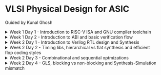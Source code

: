 # VLSI Physical Design for ASIC
Guided by Kunal Ghosh
<details>
<summary>Week 1 Day 1 - Introduction to RISC-V ISA and GNU compiler toolchain</summary>
  
## Introduction to RISC-V basic keywords

+ Instruction Set Architecture (ISA)
+ Reduced Instruction Set Computing (RISC V)
+ RTL Implementation

## From Apps to Hardware

+ Application Software
+ System Software
  - Operating system
  - Compiler
  - Assembler
+ Hardware
+ Hardware Description Language
  - synthesis of RTL
 
## Detailed Description Of Course Content

+ Pseudo Instructions
+ Base Integer Instructions (representation RV64I)
+ Multiply extension (RV64M)
+ Single and Double precision floating point extension (RV64F and RV64D)
+ Application Binary Interface (ABI)
+ Memory allocation and Stack pointer

## Labwork
  
### Task 1: C program using GCC and Spike simulation

![Image](https://github.com/mauriya0202/pes_asic_class/assets/112739882/895b2af0-944c-43c9-a9b9-b110223f246d)

![W](https://github.com/mauriya0202/pes_asic_class/assets/112739882/b2a7294a-ee58-4871-8890-1a94d676de48)

``` c
#include <stdio.h>
int main(){
 int i;
 int sum=0;
 int n=5;
 for(i=0;i<=n;i++){
 sum+=i;
 }
 printf("sum to %d:%d \n",n,sum);
 return 0;
}
```



### Task 2: Debugging ALP

+ O1

![W](https://github.com/mauriya0202/pes_asic_class/assets/112739882/4bde14fc-eea8-408d-835f-b212ce06a037)


+ Ofast

![W](https://github.com/mauriya0202/pes_asic_class/assets/112739882/c23e717c-707f-4b72-a20f-fff7bfbfc44c)


Debugging for Ofast

![W](https://github.com/mauriya0202/pes_asic_class/assets/112739882/6ae1e6f1-b476-4233-855d-f06b1de6c77e)


![W](https://github.com/mauriya0202/pes_asic_class/assets/112739882/f6f0fc39-6a8d-40eb-89a6-dd702435a96e)

## Integer Number representation

### Number system for unsigned numbers

+ 64 bit double word
  - LSB
  - MSB
+ word (32 bit)
+ Range of Unsigned numbers : [0, (2^n)-1 ]

### Number system for signed numbers
+  Two's complement representation
+  MSB as Sign bit
   - [-2^(n-1), 2^(n-1)-1] 

### Task 3: Signed and Unsigned numbers

![W](https://github.com/mauriya0202/pes_asic_class/assets/112739882/64fbde5d-ad02-4ca9-8516-3fa2d9cde02f)


![W](https://github.com/mauriya0202/pes_asic_class/assets/112739882/f8b491af-3adb-4507-a910-ed7ac02c3830)

</details>
<details>
<summary>Week 1 Day 2 - Introduction to ABI and basic verification flow</summary>

## Aplication Binary Interface 

### Task 1: Sum 1 to n using ASM

![image](https://github.com/mauriya0202/pes_asic_class/assets/112739882/89d6a292-d6ff-4099-847d-906f05273053)


### Task 2:  To Run C-Program On RISC-V CPU

![image](https://github.com/mauriya0202/pes_asic_class/assets/112739882/a58aa33a-ecaf-4991-9d21-30d03b4929ac)

</details>

<details>
  <summary>Week 2 Day 1 - Introduction to Verilog RTL design and Synthesis</summary>

  ## Simulator

  + iverilog
  + TestBench : for application of stimulus and observe the output.
  + Test Vectors
  + Simulator checks for changes in the input signals, for every change output will be evaluated.
  + If no change at the input no output evaluation.
  + Output is a VCD file (Value Change Dump).
  + GTK Wave to view the waveform.

## Labwork

### Task 1: GTKWAVE
![image](https://github.com/mauriya0202/pes_asic_class/assets/112739882/43dbc1a4-b891-45e7-bc0e-59a5f26c8d27)
![image](https://github.com/mauriya0202/pes_asic_class/assets/112739882/55091f95-9276-454f-af83-e2912946d772)

## Synthesizer

+ Converting RTL to Netlist
+ Yosys takes design and .lib file to give out the netlist
+ Verification of Synthesis: Netlist, testbench, iverilog


## Labwork

![image](https://github.com/mauriya0202/pes_asic_class/assets/112739882/8fd21ae2-bd84-4dae-bba6-bcb90e86d503)
![image](https://github.com/mauriya0202/pes_asic_class/assets/112739882/6dffaf48-2507-4953-a8ed-636c039f234e)
![image](https://github.com/mauriya0202/pes_asic_class/assets/112739882/4c4319b2-a494-49a4-8ed4-af3837873503)
![image](https://github.com/mauriya0202/pes_asic_class/assets/112739882/d3720856-183c-480e-bc1a-2f4115c409de)
![image](https://github.com/mauriya0202/pes_asic_class/assets/112739882/c261fc88-e399-483f-ba67-911aaf0b2448)
![image](https://github.com/mauriya0202/pes_asic_class/assets/112739882/075bf5c9-265b-42c4-830b-a5e899d44f21)

```
read_liberty -lib ../my_lib/lib/sky130_fd_sc_hd__tt_025C_1v80.lib
read_verilog ..//verilog_files/good_mux.v
synth -top good_mux
abc -liberty ../my_lib/lib/sky130_fd_sc_hd__tt_025C_1v80.lib
show
write_verilog ../verilog_files/good_mux_netlis.v
write_verilog -noattr ../verilog_files/good_mux_netlis.v
```
  
</details>

<details>
  <summary>Week 2 Day 2 - Timing libs, hierarchical vs flat synthesis and efficient flop coding styles </summary>

  + tt-typical
  + 025C-temperature
  + Process, Voltage, Temperature
  + CMOS technology
  + Delay model: LUT
  + Wider cells are faster but consume more power

## Labwork

+ Hierarchichal Design
![image](https://github.com/mauriya0202/pes_asic_class/assets/112739882/327ac290-835d-434f-8300-6ddb11dbf5a0)

![image](https://github.com/mauriya0202/pes_asic_class/assets/112739882/41aad81a-2201-4c88-8303-6cbf2ab43ae7)

![image](https://github.com/mauriya0202/pes_asic_class/assets/112739882/282d662b-4f93-4fbd-890e-de5ac6391cca)

+ Flatten Design
  ![image](https://github.com/mauriya0202/pes_asic_class/assets/112739882/adadd34a-fe13-42f7-8747-be57be24ab29)
  
  ![image](https://github.com/mauriya0202/pes_asic_class/assets/112739882/84eaf200-4c3c-4e08-b4db-15be4ee5b3a8)

+ Module level Synthesis is preffered when we have multiple instances of the same module or divide and conquer approach.
+ Flop coding styles
  - dff_async_set

    ![image](https://github.com/mauriya0202/pes_asic_class/assets/112739882/82e257a1-baea-4cd7-a17d-82d09ae6a14a)
    ![image](https://github.com/mauriya0202/pes_asic_class/assets/112739882/ece4fff6-01ed-43e8-bb79-1fa16ed53c55)
    ![image](https://github.com/mauriya0202/pes_asic_class/assets/112739882/d493b54f-a084-4268-a17a-ea58aac5c693)
    ![image](https://github.com/mauriya0202/pes_asic_class/assets/112739882/023a9165-0f24-415e-a004-95300fa610c5)



  - dff_asyncres
    
    ![image](https://github.com/mauriya0202/pes_asic_class/assets/112739882/83c3673e-fd04-491b-bbab-9bdca151a10f)
    ![image](https://github.com/mauriya0202/pes_asic_class/assets/112739882/df4ba522-d0f9-4ce6-934d-ddde71756fdb)
    ![image](https://github.com/mauriya0202/pes_asic_class/assets/112739882/f0ed9455-a7e5-466a-8d09-d2a9474745ed)
    ![image](https://github.com/mauriya0202/pes_asic_class/assets/112739882/c6e7233b-098a-41b0-844a-a63b5124b058)



  - dff_syncres
    
    ![image](https://github.com/mauriya0202/pes_asic_class/assets/112739882/e227d89c-b645-4713-ad00-88cee8e1bcc1)
    ![image](https://github.com/mauriya0202/pes_asic_class/assets/112739882/57286430-f8c6-4907-aa21-3c164292fd82)
    ![image](https://github.com/mauriya0202/pes_asic_class/assets/112739882/8c6da490-ab7f-4357-94d4-048d79ca3972)
    ![image](https://github.com/mauriya0202/pes_asic_class/assets/112739882/c15d02be-b313-474c-96ab-dc8db5cf2b98)



</details>

<details>
  <summary>Week 2 Day 3 -  Combinational and sequential optmizations </summary>

- Combinational Logic Optimization
  + Constant Propogation
  + Boolean Logic Optimization

- Sequential Logic Optimization
  + Basic: Sequential Constant propogation
  + Advanced: Retiming, State Optimization, Sequential logic cloning

## Labwork

### Task 1: Combinational

+ opt_check
![image](https://github.com/mauriya0202/pes_asic_class/assets/112739882/246d9882-4d84-46fa-939f-fcd18853906c)
![image](https://github.com/mauriya0202/pes_asic_class/assets/112739882/04edbf92-d002-4903-adee-938ef8a8604c)
![image](https://github.com/mauriya0202/pes_asic_class/assets/112739882/e5e8f2f0-cc16-4172-bf37-7dc80adea678)

+ opt_check2
![image](https://github.com/mauriya0202/pes_asic_class/assets/112739882/571fc464-a3dd-4c53-8f77-54abeed82fda)
![image](https://github.com/mauriya0202/pes_asic_class/assets/112739882/2ee2d5a1-4e82-4254-8856-6ba0348b2965)

+ opt_check3
![image](https://github.com/mauriya0202/pes_asic_class/assets/112739882/534d035d-f618-4478-b952-48484b51463b)


+ opt_check4
![image](https://github.com/mauriya0202/pes_asic_class/assets/112739882/3447a165-69cf-4c7d-9466-37a8b692a8d7)

+ multiple_module_opt
  ![image](https://github.com/mauriya0202/pes_asic_class/assets/112739882/75f451ae-cf56-4592-afaf-331ee28584e0)

### Task 2: Sequential

+ dff_const1
  
![image](https://github.com/mauriya0202/pes_asic_class/assets/112739882/271c4089-1f9e-46e3-9a58-f0e808be931f)

![image](https://github.com/mauriya0202/pes_asic_class/assets/112739882/7d73573a-4913-49bb-87a2-6d6df08ecb4e)

![image](https://github.com/mauriya0202/pes_asic_class/assets/112739882/b5ad63a5-eef6-4203-9c97-c6a4f4d4b540)



+ dff_const2
  
  ![image](https://github.com/mauriya0202/pes_asic_class/assets/112739882/f5c5bac7-8e03-4752-a42b-bbb8584c97cb)
  
  ![image](https://github.com/mauriya0202/pes_asic_class/assets/112739882/5a27d1d9-1112-4acc-a615-09f018cc1554)
  
  ![image](https://github.com/mauriya0202/pes_asic_class/assets/112739882/60d3ab1e-8c79-4846-86a5-2c8b87f69b5c)

+ dff_const3
  
  ![image](https://github.com/mauriya0202/pes_asic_class/assets/112739882/ee33378d-ec18-4b0d-97f7-73a490098413)
  
  ![image](https://github.com/mauriya0202/pes_asic_class/assets/112739882/4c16c52e-b2d1-4dd3-bac0-5e62df4edfcc)

+ dff_const4
  
  ![image](https://github.com/mauriya0202/pes_asic_class/assets/112739882/505a0ed7-b2de-475e-922e-d7cb6cc987d3)
  
  ![image](https://github.com/mauriya0202/pes_asic_class/assets/112739882/d8fa6feb-6062-4aa3-9843-fb4e981b6d67)

+ dff_const5
  
  ![image](https://github.com/mauriya0202/pes_asic_class/assets/112739882/29a812ac-950d-4af8-a79e-57e2c803d956)
  
  ![image](https://github.com/mauriya0202/pes_asic_class/assets/112739882/3bd480fd-e03c-4454-93b2-d671da058185)

### Task 3

+ counter_opt

![image](https://github.com/mauriya0202/pes_asic_class/assets/112739882/22181e0f-642d-4b77-a642-11c9ce4c7b9c)

![image](https://github.com/mauriya0202/pes_asic_class/assets/112739882/f149323d-10f9-4b13-aedf-44271c0f1907)

+ counter_opt2

  ![image](https://github.com/mauriya0202/pes_asic_class/assets/112739882/b3c11c6f-1132-4173-9cc7-d2dc24714166)

  ![image](https://github.com/mauriya0202/pes_asic_class/assets/112739882/68cceb31-3d65-43a0-beeb-6d99ad90bd27)


</details>

<details>
  <summary>Week 2 Day 4 -  GLS, blocking vs non-blocking and Synthesis-Simulation mismatch </summary>
  
## Labwork

### Task 1

+ ternary_operator_mux
  
![image](https://github.com/mauriya0202/pes_asic_class/assets/112739882/65366116-fa29-454b-adf4-fb1be05be67e)

![image](https://github.com/mauriya0202/pes_asic_class/assets/112739882/a0bbeac1-9ca1-40c2-9836-85140e8e9147)

![image](https://github.com/mauriya0202/pes_asic_class/assets/112739882/9cd9e664-fc2a-49c0-bafd-5a714aa292fa)

![image](https://github.com/mauriya0202/pes_asic_class/assets/112739882/46f8d017-72fd-424a-8555-13df07169197)


+ bad_mux

 ![image](https://github.com/mauriya0202/pes_asic_class/assets/112739882/706a9b1b-9027-4625-9bb5-52448ab6d174)
 
![image](https://github.com/mauriya0202/pes_asic_class/assets/112739882/8f410770-8d5e-4a1d-8d43-b1d270ba9cd4)

![image](https://github.com/mauriya0202/pes_asic_class/assets/112739882/e50133e6-987d-4e10-be01-f2b48d75d530)

![image](https://github.com/mauriya0202/pes_asic_class/assets/112739882/1fc93a64-70e3-4610-a40b-d2901b2273c8)

### Task 2

+ breaking_caveat

  ![image](https://github.com/mauriya0202/pes_asic_class/assets/112739882/76ffa205-1d82-4104-a46a-c39da8973876)

  ![image](https://github.com/mauriya0202/pes_asic_class/assets/112739882/4129217d-de97-482f-b8d0-ac746cf4a9eb)

  ![image](https://github.com/mauriya0202/pes_asic_class/assets/112739882/28c9649d-51ff-4e89-914c-1ced01fff22f)

  ![image](https://github.com/mauriya0202/pes_asic_class/assets/112739882/c5199b5f-18b4-4b7e-a86a-ee389afe4503)

![image](https://github.com/mauriya0202/pes_asic_class/assets/112739882/34f59ced-b2c2-4e68-9a0d-aa691b866afa)


</details>
